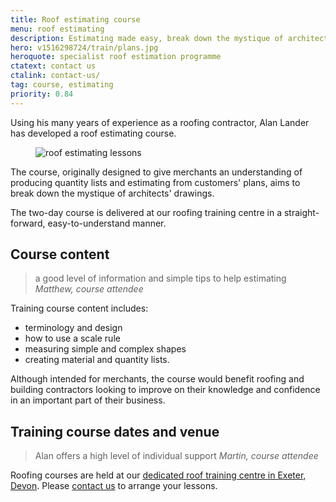```yaml
---
title: Roof estimating course
menu: roof estimating
description: Estimating made easy, break down the mystique of architects' drawings, take part in our straight forward, easy to understand roof estimating course.
hero: v1516298724/train/plans.jpg
heroquote: specialist roof estimation programme
ctatext: contact us
ctalink: contact-us/
tag: course, estimating
priority: 0.84
---
```


Using his many years of experience as a roofing contractor, Alan Lander has developed a roof estimating course.

<figure data-href="[imagecdn]v1516298724/train/learning1.jpg" class="progressive replace inline">
  <img src="[imagecdn]c_scale,w_50/v1516298724/train/learning1.jpg" alt="roof estimating lessons" class="preview" />
</figure>

The course, originally designed to give merchants an understanding of producing quantity lists and estimating from customers' plans, aims to break down the mystique of architects' drawings.

The two-day course is delivered at our roofing training centre in a straight-forward, easy-to-understand manner.


## Course content

> a good level of information and simple tips to help estimating
<cite>Matthew, course attendee</cite>

Training course content includes:

* terminology and design
* how to use a scale rule
* measuring simple and complex shapes
* creating material and quantity lists.

Although intended for merchants, the course would benefit roofing and building contractors looking to improve on their knowledge and confidence in an important part of their business.


## Training course dates and venue

> Alan offers a high level of individual support
<cite>Martin, course attendee</cite>

Roofing courses are held at our [dedicated roof training centre in Exeter, Devon]([root]about-us/roof-training-centre/). Please [contact us]([root]contact-us/) to arrange your lessons.
